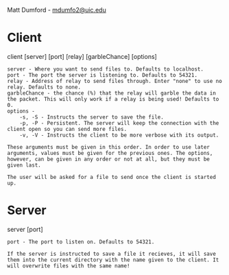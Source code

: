 Matt Dumford - mdumfo2@uic.edu

Client
======
client [server] [port] [relay] [garbleChance] [options]

	server - Where you want to send files to. Defaults to localhost.
	port - The port the server is listening to. Defaults to 54321.
	relay - Address of relay to send files through. Enter "none" to use no relay. Defaults to none.
	garbleChance - the chance (%) that the relay will garble the data in the packet. This will only work if a relay is being used! Defaults to 0.
	options -
		-s, -S - Instructs the server to save the file.
		-p, -P - Persistent. The server will keep the connection with the client open so you can send more files.
		-v, -V - Instructs the client to be more verbose with its output. 

	These arguments must be given in this order. In order to use later arguments, values must be given for the previous ones. The options, however, can be given in any order or not at all, but they must be given last.

	The user will be asked for a file to send once the client is started up.

Server
======
server [port]

	port - The port to listen on. Defaults to 54321.

	If the server is instructed to save a file it recieves, it will save them into the current directory with the name given to the client. It will overwrite files with the same name!
